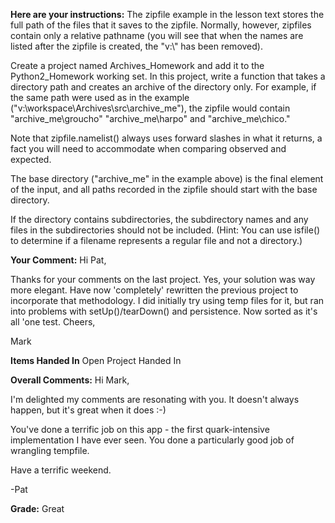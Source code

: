 ﻿**Here are your instructions:**
The zipfile example in the lesson text stores the full path of the files that it saves to the zipfile. Normally, however, zipfiles contain only a relative pathname (you will see that when the names are listed after the zipfile is created, the "v:\\" has been removed).

Create a project named Archives_Homework and add it to the Python2_Homework working set. In this project, write a function that takes a directory path and creates an archive of the directory only. For example, if the same path were used as in the example ("v:\\workspace\\Archives\\src\\archive_me"), the zipfile would contain "archive_me\\groucho" "archive_me\\harpo" and "archive_me\\chico."

Note that zipfile.namelist() always uses forward slashes in what it returns, a fact you will need to accommodate when comparing observed and expected.

The base directory ("archive_me" in the example above) is the final element of the input, and all paths recorded in the zipfile should start with the base directory.

If the directory contains subdirectories, the subdirectory names and any files in the subdirectories should not be included. (Hint: You can use isfile() to determine if a filename represents a regular file and not a directory.)

**Your Comment:**
Hi Pat,

Thanks for your comments on the last project.  Yes, your solution was way more elegant.
Have now 'completely' rewritten the previous project to incorporate that methodology.
I did initially try using temp files for it, but ran into problems with setUp()/tearDown() and persistence.
Now sorted as it's all 'one test.
Cheers,

Mark

**Items Handed In**
Open Project Handed In

**Overall Comments:**
Hi Mark,

I'm delighted my comments are resonating with you. It doesn't always happen, but it's great when it does :-)

You've done a terrific job on this app - the first quark-intensive implementation I have ever seen. You done a particularly good job of wrangling tempfile.

Have a terrific weekend.

-Pat

**Grade:**
Great
